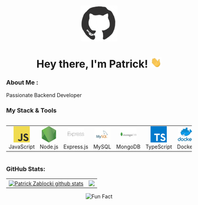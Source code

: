 <div id="header" align="center">

<img src="./Assets/github.gif" width="100"/>

<h1>
Hey there, I'm Patrick!
<img src="./Assets/giphy.gif" width="30px" alt="GIF">
</h1>
</div>

### About Me :

Passionate Backend Developer

### My Stack & Tools

<div style="display: flex; justify-content: center;">
<table align="center">
  <tr>
    <td align="center" width="88">
      <img src="https://raw.githubusercontent.com/github/explore/main/topics/javascript/javascript.png" alt="JavaScript" width="44" height="44"/><br>JavaScript
    </td>
    <td align="center" width="88">
      <img src="https://raw.githubusercontent.com/github/explore/main/topics/nodejs/nodejs.png" alt="Node.js" width="44" height="44"/><br>Node.js
    </td>
    <td align="center" width="88">
      <img src="https://raw.githubusercontent.com/github/explore/main/topics/express/express.png" alt="Express.js" width="44" height="44"/><br>Express.js
    </td>
    <td align="center" width="88">
      <img src="https://raw.githubusercontent.com/github/explore/main/topics/mysql/mysql.png" alt="MySQL" width="44" height="44"/><br>MySQL
    </td>
    <td align="center" width="88">
      <img src="https://raw.githubusercontent.com/github/explore/main/topics/mongodb/mongodb.png" alt="MongoDB" width="44" height="44"/><br>MongoDB
    </td>
    <td align="center" width="88">
      <img src="https://raw.githubusercontent.com/github/explore/main/topics/typescript/typescript.png" alt="TypeScript" width="44" height="44"/><br>TypeScript
    </td>
    <td align="center" width="88">
      <img src="https://raw.githubusercontent.com/github/explore/main/topics/docker/docker.png" alt="Docker" width="44" height="44"/><br>Docker
    </td>
    <td align="center" width="88">
      <img src="https://raw.githubusercontent.com/github/explore/main/topics/git/git.png" alt="Git" width="44" height="44"/><br>Git
    </td>
    <td align="center" width="88">
      <img src="https://raw.githubusercontent.com/github/explore/main/topics/vscode/vscode.png" alt="VSCode" width="44" height="44"/><br>VSCode
    </td>
  </tr>
</table>
</div>









### GitHub Stats:
<table align="center">
  <tr>
  <td>
  <a href="https://github.com/PatrickZablocki/github-readme-stats">
  <img align="center" src="https://github-readme-stats.vercel.app/api?username=PatrickZablocki&show_icons=true&include_all_commits=true&theme=radical&hide_border=true&bg_color=002b36" alt="Patrick Zablocki github stats" />
</a>

  </td>
  <td>
  <a href="https://github.com/PatrickZablocki/github-readme-stats">
  <img align="center" src="https://github-readme-stats.vercel.app/api/top-langs/?username=PatrickZablocki&layout=compact&theme=radical&hide_border=true&bg_color=002b36" />
</a>

  </td>
  </tr>
</table>

<div align=center> 
<img src="https://readme-typing-svg.herokuapp.com?color=%2336BCF7&size=30&center=true&vCenter=true&width=1000&height=50&lines=Fun+Fact;+I+love+fantasy+books;+Learning+new+things;+Coding+is+my+passion!" alt="Fun Fact" />


</div>

